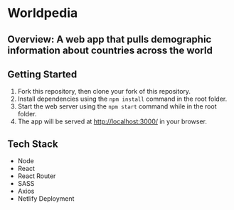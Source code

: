 # Worldpedia 

## Overview: A web app that pulls demographic information about countries across the world


## Getting Started

1. Fork this repository, then clone your fork of this repository.
2. Install dependencies using the `npm install` command in the root folder.
3. Start the web server using the `npm start` command while in the root folder.
4. The app will be served at <http://localhost:3000/> in your browser. 


## Tech Stack

- Node
- React
- React Router
- SASS
- Axios
- Netlify Deployment